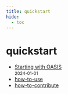 ```yaml
---
title: quickstart
hide:
  - toc
---
```


# quickstart

- [Starting with OASIS](/home/quickstart/oasis/)  
  <small>2024-01-01</small>
- [how-to-use](/home/quickstart/data-library/how-to-use/)  
  <small></small>
- [how-to-contribute](/home/quickstart/data-library/how-to-contribute/)  
  <small></small>